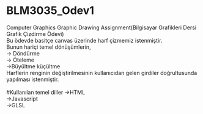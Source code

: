 # BLM3035_Odev1
Computer Graphics Graphic Drawing Assignment(Bilgisayar Grafikleri Dersi Grafik Çizdirme Ödevi)\
Bu ödevde basitçe canvas üzerinde harf çizmemiz istenmiştir.\
Bunun hariçi temel dönüşümlerin,\
-> Döndürme\
-> Öteleme\
->Büyültme küçültme\
Harflerin renginin değiştirilmesinin kullanıcıdan gelen girdiler doğrultusunda yapılması istenmiştir.\
\
#Kullanılan temel diller
->HTML\
->Javascript\
->GLSL



